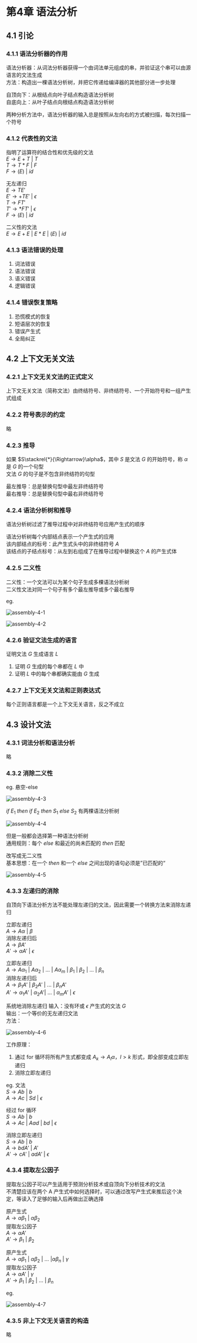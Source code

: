 # 第4章 语法分析
## 4.1 引论
### 4.1.1 语法分析器的作用
语法分析器：从词法分析器获得一个由词法单元组成的串，并验证这个串可以由源语言的文法生成  
方法：构造出一棵语法分析树，并把它传递给编译器的其他部分进一步处理

自顶向下：从根结点向叶子结点构造语法分析树  
自底向上：从叶子结点向根结点构造语法分析树

两种分析方法中，语法分析器的输入总是按照从左向右的方式被扫描，每次扫描一个符号

### 4.1.2 代表性的文法
指明了运算符的结合性和优先级的文法  
$E\rightarrow E+T$ | $T$  
$T\rightarrow T*F$ | $F$  
$F\rightarrow(E)$ | $id$

无左递归  
$E\rightarrow TE'$  
$E'\rightarrow +TE'$ | $\epsilon$  
$T\rightarrow FT'$  
$T'\rightarrow *FT'$ | $\epsilon$  
$F\rightarrow (E)$ | $id$

二义性的文法  
$E\rightarrow E+E$ | $E*E$ | $(E)$ | $id$

### 4.1.3 语法错误的处理
1. 词法错误
2. 语法错误
3. 语义错误
4. 逻辑错误

### 4.1.4 错误恢复策略
1. 恐慌模式的恢复
2. 短语层次的恢复
3. 错误产生式
4. 全局纠正

## 4.2 上下文无关文法
### 4.2.1 上下文无关文法的正式定义
上下文无关文法（简称文法）由终结符号、非终结符号、一个开始符号和一组产生式组成

### 4.2.2 符号表示的约定
略

### 4.2.3 推导
如果 $S\stackrel{*}{\Rightarrow}\alpha$，其中 $S$ 是文法 $G$ 的开始符号，称 $\alpha$ 是 $G$ 的一个句型  
文法 $G$ 的句子是不包含非终结符的句型

最左推导：总是替换句型中最左非终结符号  
最右推导：总是替换句型中最右非终结符号

### 4.2.4 语法分析树和推导
语法分析树过滤了推导过程中对非终结符号应用产生式的顺序

语法分析树每个内部结点表示一个产生式的应用  
该内部结点的标号：此产生式头中的非终结符号 $A$  
该结点的子结点标号：从左到右组成了在推导过程中替换这个 $A$ 的产生式体

### 4.2.5 二义性
二义性：一个文法可以为某个句子生成多棵语法分析树  
二义性文法对同一个句子有多个最左推导或多个最右推导

eg. 

![assembly-4-1](assets/assembly-4-1.png)

![assembly-4-2](assets/assembly-4-2.png)

### 4.2.6 验证文法生成的语言
证明文法 $G$ 生成语言 $L$
1. 证明 $G$ 生成的每个串都在 $L$ 中
2. 证明 $L$ 中的每个串都确实能由 $G$ 生成

### 4.2.7 上下文无关文法和正则表达式
每个正则语言都是一个上下文无关语言，反之不成立

## 4.3 设计文法

### 4.3.1 词法分析和语法分析

略

### 4.3.2 消除二义性

eg. 悬空-else

![assembly-4-3](assets/assembly-4-3.png)

$if$ $E_1$ $then$ $if$ $E_2$  $then$ $S_1$ $else$ $S_2$ 有两棵语法分析树

![assembly-4-4](assets/assembly-4-4.png)

但是一般都会选择第一种语法分析树  
通用规则：每个 $else$ 和最近的尚未匹配的 $then$ 匹配

改写成无二义性  
基本思想：在一个 $then$ 和一个 $else$ 之间出现的语句必须是”已匹配的“

![assembly-4-5](assets/assembly-4-5.png)

### 4.3.3 左递归的消除

自顶向下语法分析方法不能处理左递归的文法，因此需要一个转换方法来消除左递归

立即左递归  
$A\rightarrow A \alpha$ | $\beta$  
消除左递归后  
$A\rightarrow \beta A'$  
$A'\rightarrow \alpha A'$ | $\epsilon$  

立即左递归  
$A\rightarrow A \alpha_1$ | $A \alpha_2$ | ... | $A \alpha_m$ | $\beta_1$ | $\beta_2$ | ... | $\beta_n$  
消除左递归后  
$A\rightarrow \beta_1 A'$ | $\beta_2 A'$ | ... | $\beta_n A'$  
$A'\rightarrow \alpha_1 A'$ | $\alpha_2 A'$| ... | $\alpha_m A'$ | $\epsilon$

系统地消除左递归
输入：没有环或 $\epsilon$ 产生式的文法 $G$  
输出：一个等价的无左递归文法  
方法：

![assembly-4-6](assets/assembly-4-6.png)

工作原理：

1. 通过 for 循环将所有产生式都变成 $A_k\rightarrow A_l \alpha$，$l\gt k$ 形式，即全部变成立即左递归
2. 消除立即左递归

eg. 文法  
$S\rightarrow Ab$ | $b$  
$A\rightarrow Ac$ | $Sd$ | $\epsilon$

经过 for 循环  
$S\rightarrow Ab$ | $b$  
$A\rightarrow  Ac$ | $Aad$ | $bd$ | $\epsilon$ 

消除立即左递归  
$S\rightarrow Ab$ | $b$  
$A\rightarrow bdA'$ | $A'$  
$A'\rightarrow cA'$ | $adA'$ | $\epsilon$ 

### 4.3.4 提取左公因子

提取左公因子可以产生适用于预测分析技术或自顶向下分析技术的文法  
不清楚应该在两个 A 产生式中如何选择时，可以通过改写产生式来推后这个决定，等读入了足够的输入后再做出正确选择

原产生式  
$A\rightarrow \alpha \beta_1$ | $\alpha \beta_2$  
提取左公因子  
$A\rightarrow \alpha A'$  
$A'\rightarrow \beta_1$ | $\beta_2$

原产生式  
$A\rightarrow \alpha \beta_1$ | $\alpha \beta_2$ | ... |$\alpha \beta_n$ | $\gamma$  
提取左公因子  
$A\rightarrow \alpha A'$ | $\gamma$  
$A'\rightarrow \beta_1$ | $\beta_2$ | ... | $\beta_n$ 

eg.

![assembly-4-7](assets/assembly-4-7.png)

### 4.3.5 非上下文无关语言的构造

略
